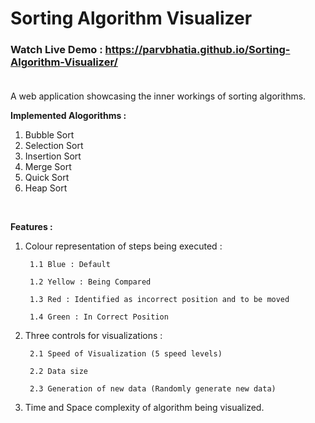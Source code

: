 # Sorting Algorithm Visualizer

### Watch Live Demo : https://parvbhatia.github.io/Sorting-Algorithm-Visualizer/<br /><br />

A web application showcasing the inner workings of sorting algorithms.

 **Implemented Alogorithms :**
1. Bubble Sort
2. Selection Sort
3. Insertion Sort
4. Merge Sort
5. Quick Sort
6. Heap Sort
<br />

**Features :**
1. Colour representation of steps being executed : 

        1.1 Blue : Default 
	
        1.2 Yellow : Being Compared 
	
        1.3 Red : Identified as incorrect position and to be moved 
	
        1.4 Green : In Correct Position
        
2. Three controls for visualizations : 

        2.1 Speed of Visualization (5 speed levels) 
	
        2.2 Data size 
	
        2.3 Generation of new data (Randomly generate new data) 
	
        
3. Time and Space complexity of algorithm being visualized.
